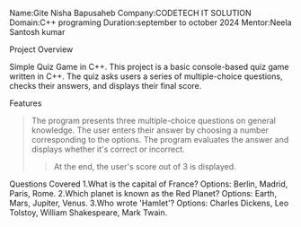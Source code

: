 Name:Gite Nisha Bapusaheb
Company:CODETECH IT SOLUTION
Domain:C++ programing
Duration:september to october 2024
Mentor:Neela Santosh kumar

Project Overview

Simple Quiz Game in C++.
This project is a basic console-based quiz game written in C++. 
The quiz asks users a series of multiple-choice questions, checks their answers, and displays their final score.

Features
>The program presents three multiple-choice questions on general knowledge.
>The user enters their answer by choosing a number corresponding to the options.
>The program evaluates the answer and displays whether it's correct or incorrect.
>>At the end, the user's score out of 3 is displayed.
>>
Questions Covered
1.What is the capital of France?
Options: Berlin, Madrid, Paris, Rome.
2.Which planet is known as the Red Planet?
Options: Earth, Mars, Jupiter, Venus.
3.Who wrote 'Hamlet'?
Options: Charles Dickens, Leo Tolstoy, William Shakespeare, Mark Twain.
